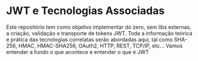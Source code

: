 # JWT e Tecnologias Associadas

Este repositório tem como objetivo implementar do zero, sem libs externas, a criação, validação e transporte de tokens JWT. Toda a informação teórica e prática das tecnologias correlatas serão abordadas aqui, tal como SHA-256, HMAC, HMAC-SHA256, OAuth2, HTTP, REST, TCP/IP, etc... Vamos entender a fundo o que acontece e entender o que é JWT